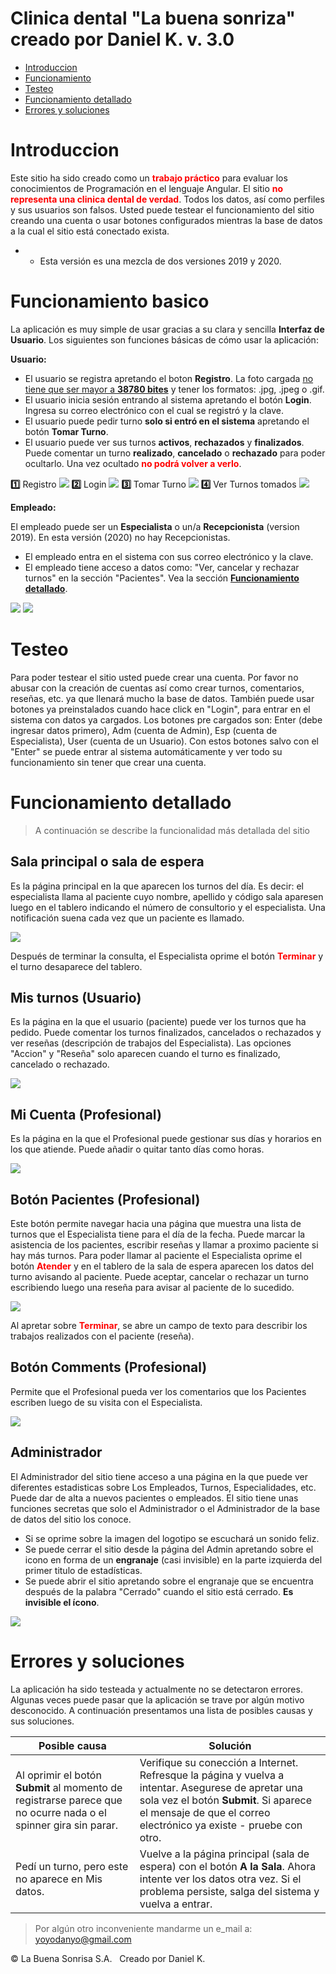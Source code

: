# Clinica dental "La buena sonriza" creado por Daniel K.  v. 3.0

- [Introduccion](#introduction)
- [Funcionamiento](#basic)
- [Testeo](#testeo)
- [Funcionamiento detallado](#detallado)
- [Errores y soluciones](#bugs)


# <a name="introduction"></a> Introduccion

Este sitio ha sido creado como un <b style="color: red">trabajo práctico</b> para evaluar los conocimientos de Programación en el lenguaje Angular.
El sitio <b style="color: red">no representa una clinica dental de verdad</b>. Todos los datos, así como perfiles y sus usuarios son falsos.
Usted puede testear el funcionamiento del sitio creando una cuenta o usar botones configurados mientras la base de datos a la cual el sitio está conectado exista.

* - Esta versión es una mezcla de dos versiones 2019 y 2020. 

# <a name="basic"></a> Funcionamiento basico

La aplicación es muy simple de usar gracias a su clara y sencilla **Interfaz de Usuario**. 
Los siguientes son funciones básicas de cómo usar la aplicación:

<b>Usuario:</b>

- El usuario se registra apretando el boton **Registro**. La foto cargada <u>no tiene que ser mayor a **38780 bites**</u> y tener los formatos: .jpg, .jpeg o .gif.
- El usuario inicia sesión entrando al sistema apretando el botón **Login**. Ingresa su correo electrónico con el cual se registró y la clave.
- El usuario puede pedir turno **solo si entró en el sistema** apretando el botón **Tomar Turno**.
- El usuario puede ver sus turnos **activos**, **rechazados** y **finalizados**.  Puede comentar un turno **realizado**, **cancelado**  o **rechazado** para poder ocultarlo. Una vez ocultado <b style="color: red">no podrá volver a verlo</b>.

**:one:** Registro
<img src="Recursos/registro.png" />
**:two:** Login
<img src="Recursos/login.png" />
**:three:** Tomar Turno
<img src="Recursos/turno.gif" />
**:four:** Ver Turnos tomados
<img src="Recursos/turno2.png" />

<b>Empleado:</b>

El empleado puede ser un **Especialista** o un/a **Recepcionista** (version 2019). En esta versión (2020) no hay Recepcionistas.

- El empleado entra en el sistema con sus correo electrónico y la clave. 
- El empleado tiene acceso a datos como: "Ver, cancelar y rechazar turnos" en la sección "Pacientes". Vea la sección **[Funcionamiento detallado](#detallado)**.

<img src="Recursos/pacientes.png" />
<img src="Recursos/comments.png" />

# <a name="testeo"></a> Testeo

Para poder testear el sitio usted puede crear una cuenta. Por favor no abusar con la creación de cuentas así como crear turnos, comentarios, reseñas, etc.
ya que llenará mucho la base de datos. También puede usar botones ya preinstalados cuando hace click en "Login", para entrar en el sistema con datos ya cargados. 
Los botones pre cargados son: Enter (debe ingresar datos primero), Adm (cuenta de Admin), Esp (cuenta de Especialista), User (cuenta de un Usuario). Con estos botones 
salvo con el "Enter" se puede entrar al sistema automáticamente y ver todo su funcionamiento sin tener que crear una cuenta.


# <a name="detallado"></a> Funcionamiento detallado

>A continuación se describe la funcionalidad más detallada del sitio

## Sala principal o sala  de espera
Es la página principal en la que aparecen los turnos del día. Es decir: el especialista llama al paciente cuyo nombre, apellido y código sala 
aparesen luego en el tablero indicando el número de consultorio y el especialista. Una notificación suena cada vez que un paciente es llamado.

<img src="Recursos/sala.png" />

Después de terminar la consulta, el Especialista oprime el botón <b style="color: red">Terminar</b> y el turno desaparece del tablero.

## Mis turnos (Usuario)
Es la página en la que el usuario (paciente) puede ver los turnos que ha pedido. Puede comentar los turnos finalizados, cancelados o rechazados y ver reseñas (descripción de trabajos del Especialista).
Las opciones "Accion" y "Reseña" solo aparecen cuando el turno es finalizado, cancelado o rechazado.

<img src="Recursos/turno2.png" />

## Mi Cuenta (Profesional)
Es la página en la que el Profesional puede gestionar sus días y horarios en los que atiende. Puede añadir o quitar tanto días como horas.

<img src="Recursos/micuenta.png" />

## Botón Pacientes (Profesional)
Este botón permite navegar hacia una página que muestra una lista de turnos que el Especialista tiene para el día de la fecha. 
Puede marcar la asistencia de los pacientes, escribir reseñas y llamar a proximo paciente si hay más turnos.
Para poder llamar al paciente el Especialista oprime el botón <b style="color: red">Atender</b> y en el tablero de la sala de espera aparecen los datos del turno avisando al paciente.
Puede aceptar, cancelar o rechazar un turno escribiendo luego una reseña para avisar al paciente de lo sucedido.

<img src="Recursos/pacientes.png" />

Al apretar sobre <b style="color: red">Terminar</b>, se abre un campo de texto para describir los trabajos realizados con el paciente (reseña).

## Botón Comments (Profesional)
Permite que el Profesional pueda ver los comentarios que los Pacientes escriben luego de su visita con el Especialista.

<img src="Recursos/comments.png" />

## Administrador
El Administrador del sitio tiene acceso a una página en la que puede ver diferentes estadisticas sobre Los Empleados, Turnos, Especialidades, etc.
Puede dar de alta a nuevos pacientes o empleados.
El sitio tiene unas funciones secretas que solo el Administrador o el Administrador de la base de datos del sitio los conoce.
- Si se oprime sobre la imagen del logotipo se escuchará un sonido feliz.
- Se puede cerrar el sitio desde la página del Admin apretando sobre el icono en forma de un **engranaje** (casi invisible) en la parte izquierda del primer titulo de estadísticas.
- Se puede abrir el sitio apretando sobre el engranaje que se encuentra después de la palabra "Cerrado" cuando el sitio está cerrado. **Es invisible el ícono**.


<img src="Recursos/estadisticas.gif" />

# <a name="bugs"></a> Errores y soluciones

La aplicación ha sido testeada y actualmente no se detectaron errores. Algunas veces puede pasar que la aplicación se trave por algún motivo desconocido.
A continuación presentamos una lista de posibles causas y sus soluciones.

Posible causa | Solución
---------------------------------|-----------------------------------------------------------------------------------------------------------------------------
Al oprimir el botón **Submit** al momento de registrarse parece que no ocurre nada o el spinner gira sin parar. | Verifique su conección a Internet. Refresque la página y vuelva a intentar. Asegurese de apretar una sola vez el botón **Submit**. Si aparece el mensaje de que el correo electrónico ya existe - pruebe con otro.
Pedí un turno, pero este no aparece en Mis datos. | Vuelve a la página principal (sala de espera) con el botón **A la Sala**. Ahora intente ver los datos otra vez. Si el problema persiste, salga del sistema y vuelva a entrar.

>Por algún otro inconveniente mandarme un e_mail a: yoyodanyo@gmail.com




&copy; La Buena Sonrisa S.A. &nbsp; Creado por Daniel K.
